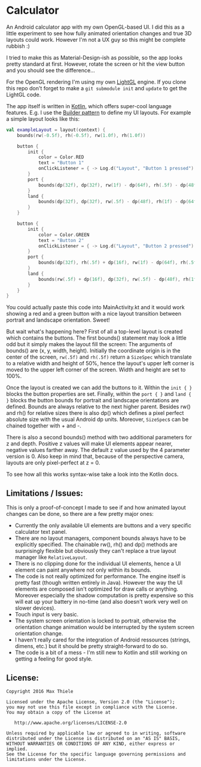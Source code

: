 # Calculator
An Android calculator app with my own OpenGL-based UI. I did this as a little
experiment to see how fully animated orientation changes and true 3D layouts could
work. However I'm not a UX guy so this might be complete rubbish :)

I tried to make this as Material-Design-ish as possible, so the app looks pretty
standard at first. However, rotate the screen or hit the view button and you should
see the difference...

For the OpenGL rendering I'm using my own [LightGL](https://github.com/fabmax/LightGL)
engine. If you clone this repo don't forget to make a ``git submodule init`` and
``update`` to get the LightGL code.

The app itself is written in [Kotlin](https://kotlinlang.org), which offers super-cool
language features. E.g. I use the
[Builder pattern](https://kotlinlang.org/docs/reference/type-safe-builders.html)
to define my UI layouts. For example a simple layout looks like this:
``` kotlin
val exampleLayout = layout(context) {
    bounds(rw(-0.5f), rh(-0.5f), rw(1.0f), rh(1.0f))

    button {
        init {
            color = Color.RED
            text = "Button 1"
            onClickListener = { -> Log.d("Layout", "Button 1 pressed") }
        }
        port {
            bounds(dp(32f), dp(32f), rw(1f) - dp(64f), rh(.5f) - dp(48f))
        }
        land {
            bounds(dp(32f), dp(32f), rw(.5f) - dp(48f), rh(1f) - dp(64f))
        }
    }

    button {
        init {
            color = Color.GREEN
            text = "Button 2"
            onClickListener = { -> Log.d("Layout", "Button 2 pressed") }
        }
        port {
            bounds(dp(32f), rh(.5f) + dp(16f), rw(1f) - dp(64f), rh(.5f) - dp(48f))
        }
        land {
            bounds(rw(.5f) + dp(16f), dp(32f), rw(.5f) - dp(48f), rh(1f) - dp(64f))
        }
    }
}
```
You could actually paste this code into MainActivity.kt and it would work showing
a red and a green button with a nice layout transition between portrait and
landscape orientation. Sweet!

But wait what's happening here? First of all a top-level layout is created which
contains the buttons. The first bounds() statement may look a little odd but it simply
makes the layout fill the screen: The arguments of bounds() are (x, y, width, height).
Initially the coordinate origin is in the center of the screen, ``rw(.5f)`` and ``rh(.5f)``
return a ``SizeSpec`` which translate to a relative width and height of 50%, hence the
layout's upper left corner is moved to the upper left corner of the screen. Width
and height are set to 100%.

Once the layout is created we can add the buttons to it. Within the ``init { }`` blocks
the button properties are set. Finally, within the ``port { }`` and ``land { }`` blocks
the button bounds for portrait and landscape orientations are defined. Bounds are
always relative to the next higher parent. Besides rw() and rh() for relative sizes
there is also dp() which defines a pixel perfect absolute size with the usual Android
dp units. Moreover, ``SizeSpec``s can be chained together with + and -.

There is also a second bounds() method with two additional parameters for z and depth.
Positive z values will make UI elements appear nearer, negative values farther away.
The default z value used by the 4 parameter version is 0. Also keep in mind that,
because of the perspective camera, layouts are only pixel-perfect at z = 0.

To see how all this works syntax-wise take a look into the Kotlin docs.

## Limitations / Issues:
This is only a proof-of-concept I made to see if and how animated layout changes can be
done, so there are a few pretty major ones:
* Currently the only available UI elements are buttons and a very specific calculator
  text panel.
* There are no layout managers, component bounds always have to be explicitly specified.
  The chainable rw(), rh() and dp() methods are surprisingly flexible but obviously they
  can't replace a true layout manager like ``RelativeLayout``.
* There is no clipping done for the individual UI elements, hence a UI element can paint
  anywhere not only within its bounds.
* The code is not really optimized for performance. The engine itself is pretty fast
  (though written entirely in Java). However the way the UI elements are composed isn't
  optimized for draw calls or anything. Moreover especially the shadow computation is
  pretty expensive so this will eat up your battery in no-time (and also doesn't work
  very well on slower devices).
* Touch input is very basic.
* The system screen orientation is locked to portrait, otherwise the orientation change
  animation would be interrupted by the system screen orientation change.
* I haven't really cared for the integration of Android ressources (strings, dimens,
  etc.) but it should be pretty straight-forward to do so.
* The code is a bit of a mess - I'm still new to Kotlin and still working on getting
  a feeling for good style.


## License:
```
Copyright 2016 Max Thiele

Licensed under the Apache License, Version 2.0 (the "License");
you may not use this file except in compliance with the License.
You may obtain a copy of the License at

   http://www.apache.org/licenses/LICENSE-2.0

Unless required by applicable law or agreed to in writing, software
distributed under the License is distributed on an "AS IS" BASIS,
WITHOUT WARRANTIES OR CONDITIONS OF ANY KIND, either express or implied.
See the License for the specific language governing permissions and
limitations under the License.
```